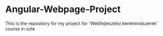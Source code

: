 # Angular-Webpage-Project
This is the repository for my project for 'Webfejlesztési keretrendszerek' course in szte 
